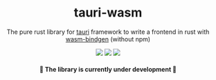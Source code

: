 <div align="center">
    <h1>tauri-wasm</h1>
    <p>
        The pure rust library for <a href="https://github.com/tauri-apps/tauri">tauri</a> framework to write a frontend in rust with <a href="https://github.com/rustwasm/wasm-bindgen">wasm-bindgen</a> (without npm)
    </p>
    <p>
        <a href="https://crates.io/crates/tauri-wasm"><img src="https://img.shields.io/crates/v/tauri-wasm.svg"></img></a>
        <a href="https://docs.rs/tauri-wasm"><img src="https://docs.rs/tauri-wasm/badge.svg"></img></a>
        <a href="https://github.com/nanoqsh/tauri-wasm/actions"><img src="https://github.com/nanoqsh/tauri-wasm/workflows/ci/badge.svg"></img></a>
    </p>
</div>

<div align="center">
    <h4>🚧 The library is currently under development 🚧</h4>
</div>
